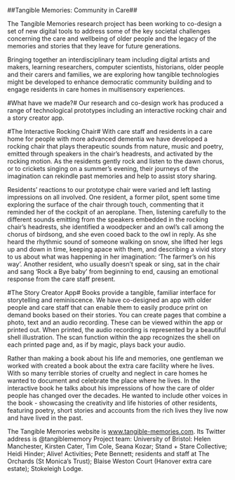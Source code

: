 ##Tangible Memories: Community in Care##

The Tangible Memories research project has been working to co-design a set of new digital tools to address some of the key societal challenges concerning the care and wellbeing of older people and the legacy of the memories and stories that they leave for future generations.

Bringing together an interdisciplinary team including digital artists and makers, learning researchers, computer scientists, historians, older people and their carers and families, we are exploring how tangible technologies might be developed to enhance democratic community building and to engage residents in care homes in multisensory experiences. 

#What have we made?#
Our research and co-design work has produced a range of technological prototypes including an interactive rocking chair and a story creator app.

#The Interactive Rocking Chair#
With care staff and residents in a care home for people with more advanced dementia we have developed a rocking chair that plays therapeutic sounds from nature, music and poetry, emitted through speakers in the chair’s headrests, and activated by the rocking motion. As the residents gently rock and listen to the dawn chorus, or to crickets singing on a summer’s evening, their journeys of the imagination can rekindle past memories and help to assist story sharing.

Residents’ reactions to our prototype chair were varied and left lasting impressions on all involved. One resident, a former pilot, spent some time exploring the surface of the chair through touch, commenting that it reminded her of the cockpit of an aeroplane. Then, listening carefully to the different sounds emitting from the speakers embedded in the rocking chair’s headrests, she identified a woodpecker and an owl’s call among the chorus of birdsong, and she even cooed back to the owl in reply. As she heard the rhythmic sound of someone walking on snow, she lifted her legs up and down in time, keeping apace with them, and describing a vivid story to us about what was happening in her imagination: ‘The farmer’s on his way’. Another resident, who usually doesn’t speak or sing, sat in the chair and sang ‘Rock a Bye baby’ from beginning to end, causing an emotional response from the care staff present.

#The Story Creator App# 
Books provide a tangible, familiar interface for storytelling and reminiscence. We have co-designed an app with older people and care staff that can enable them to easily produce print on demand books based on their stories. You can create pages that combine a photo, text and an audio recording. These can be viewed within the app or printed out. When printed, the audio recording is represented by a beautiful shell illustration. The scan function within the app recognizes the shell on each printed page and, as if by magic, plays back your audio.

Rather than making a book about his life and memories, one gentleman we worked with created a book about the extra care facility where he lives. With so many terrible stories of cruelty and neglect in care homes he wanted to document and celebrate the place where he lives. In the interactive book he talks about his impressions of how the care of older people has changed over the decades. He wanted to include other voices in the book - showcasing the creativity and life histories of other residents, featuring poetry, short stories and accounts from the rich lives they live now and have lived in the past.

The Tangible Memories website is www.tangible-memories.com. Its Twitter address is @tangiblememory
Project team: University of Bristol: Helen Manchester, Kirsten Cater, Tim Cole, Seana Kozar; Stand + Stare Collective; Heidi Hinder; Alive! Activities; Pete Bennett; residents and staff at The Orchards (St Monica’s Trust); Blaise Weston Court (Hanover extra care estate); Stokeleigh Lodge.
